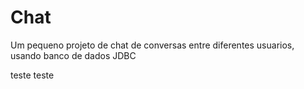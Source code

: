 # Chat
Um pequeno projeto de chat de conversas entre diferentes usuarios, usando banco de dados JDBC

teste teste